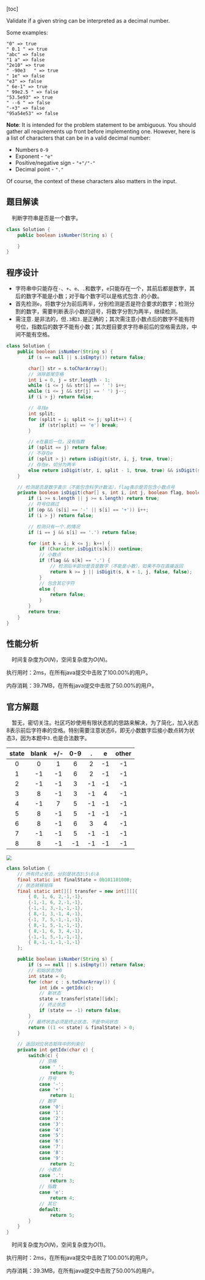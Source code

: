 [toc]

Validate if a given string can be interpreted as a decimal number.

Some examples:

```
"0" => true
" 0.1 " => true
"abc" => false
"1 a" => false
"2e10" => true
" -90e3   " => true
" 1e" => false
"e3" => false
" 6e-1" => true
" 99e2.5 " => false
"53.5e93" => true
" --6 " => false
"-+3" => false
"95a54e53" => false
```



**Note**: It is intended for the problem statement to be ambiguous. You should gather all requirements up front before implementing one. However, here is a list of characters that can be in a valid decimal number:

* Numbers `0-9`
* Exponent - `"e"`
* Positive/negative sign - `"+"/"-"`
* Decimal point - `"."`

Of course, the context of these characters also matters in the input.



## 题目解读

&emsp;判断字符串是否是一个数字。

```java
class Solution {
    public boolean isNumber(String s) {

    }
}
```

## 程序设计

* 字符串中只能存在`-`、`+`、`e`、`.`和数字，`e`只能存在一个，其前后都是数字，其后的数字不能是小数；对于每个数字可以是格式包含`.`的小数。
* 首先检测`e`，将数字分为前后两半，分别检测是否是符合要求的数字；检测分割的数字，需要判断表示小数的逗号，将数字分割为两半，继续检测。
* 需注意`.`是非法的，但`.3`和`3.`是正确的；其次需注意小数点后的数字不能有符号位，指数后的数字不能有小数；其次题目要求字符串前后的空格需去除，中间不能有空格。

```java
class Solution {
    public boolean isNumber(String s) {
        if (s == null || s.isEmpty()) return false;

        char[] str = s.toCharArray();
        // 消除首尾空格
        int i = 0, j = str.length - 1;
        while (i <= j && str[i] == ' ') i++;
        while (i <= j && str[j] == ' ') j--;
        if (i > j) return false;

        // 寻找e
        int split;
        for (split = i; split <= j; split++) {
            if (str[split] == 'e') break;
        }

        // e在最后一位，没有指数
        if (split == j) return false;
        // 不存在e
        if (split > j) return isDigit(str, i, j, true, true);
        // 存在e，切分为两半
        else return isDigit(str, i, split - 1, true, true) && isDigit(str, split + 1, j, false, true);
    }

    // 检测是否是数字表示（不能包含科学计数法），flag表示是否包含小数点号
    private boolean isDigit(char[] s, int i, int j, boolean flag, boolean op) {
        if (i >= s.length || j >= s.length) return true;
        // 符号位跳过
        if (op && (s[i] == '-' || s[i] == '+')) i++;
        if (i > j) return false;

        // 检测只有一个.的情况
        if (i == j && s[i] == '.') return false;

        for (int k = i; k <= j; k++) {
            if (Character.isDigit(s[k])) continue;
            // 小数点
            if (flag && s[k] == '.') {
                // 检测后半部分是否是数字（不能是小数），如果不存在直接返回
                return k >= j || isDigit(s, k + 1, j, false, false);    
            } 
            // 包含其它字符
            else {
                return false;
            }
        }
        return true;
    }
}
```

## 性能分析

&emsp;时间复杂度为$O(N)$，空间复杂度为$O(N)$。

执行用时：2ms，在所有java提交中击败了100.00%的用户。

内存消耗：39.7MB，在所有java提交中击败了50.00%的用户。

## 官方解题

&emsp;暂无，密切关注。社区巧妙使用有限状态机的思路来解决，为了简化，加入状态8表示前后字符串的空格。特别需要注意状态$6$，即无小数数字后接小数点转为状态3，因为本题中`3.`也是合法数字。

| state | blank | +/-  | 0-9  |  .   |  e   | other |
| :---: | :---: | :--: | :--: | :--: | :--: | :---: |
|   0   |   0   |  1   |  6   |  2   |  -1  |  -1   |
|   1   |  -1   |  -1  |  6   |  2   |  -1  |  -1   |
|   2   |  -1   |  -1  |  3   |  -1  |  -1  |  -1   |
|   3   |   8   |  -1  |  3   |  -1  |  4   |  -1   |
|   4   |  -1   |  7   |  5   |  -1  |  -1  |  -1   |
|   5   |   8   |  -1  |  5   |  -1  |  -1  |  -1   |
|   6   |   8   |  -1  |  6   |  3   |  4   |  -1   |
|   7   |  -1   |  -1  |  5   |  -1  |  -1  |  -1   |
|   8   |   8   |  -1  |  -1  |  -1  |  -1  |  -1   |

<img src="../images/#65.jpg" style="zoom:80%;" />

```java
class Solution {
    // 所有终止状态，分别是状态3\5\6\8
    final static int finalState = 0b101101000;
    // 状态转移矩阵
    final static int[][] transfer = new int[][]{
        { 0, 1, 6, 2,-1,-1},
        {-1,-1, 6, 2,-1,-1},
        {-1,-1, 3,-1,-1,-1},
        { 8,-1, 3,-1, 4,-1},
        {-1, 7, 5,-1,-1,-1},
        { 8,-1, 5,-1,-1,-1},
        { 8,-1, 6, 3, 4,-1},
        {-1,-1, 5,-1,-1,-1},
        { 8,-1,-1,-1,-1,-1}
    };

    public boolean isNumber(String s) {
        if (s == null || s.isEmpty()) return false;
        // 初始状态为0
        int state = 0;
        for (char c : s.toCharArray()) {
            int idx = getIdx(c);
            // 新状态
            state = transfer[state][idx];
            // 终止状态
            if (state == -1) return false;
        }
        // 最终状态必须是终止状态，不是中间状态
        return ((1 << state) & finalState) > 0; 
    }

    // 返回对应状态矩阵中的列索引
    private int getIdx(char c) {
        switch(c) {
            // 空格
            case ' ':
                return 0;
            // 符号
            case '-':
            case '+':
                return 1;
            // 数字
            case '0':
            case '1':
            case '2':
            case '3':
            case '4':
            case '5':
            case '6':
            case '7':
            case '8':
            case '9':
                return 2;
            // 小数点
            case '.':
                return 3;
            // 指数
            case 'e':
                return 4;
            // 其它
            default:
                return 5;
        }
    }
}
```

&emsp;时间复杂度为$O(N)$，空间复杂度为$O(1)$。

执行用时：2ms，在所有java提交中击败了100.00%的用户。

内存消耗：39.3MB，在所有java提交中击败了50.00%的用户。